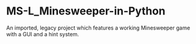 # MS-L_Minesweeper-in-Python
An imported, legacy project which features a working Minesweeper game with a GUI and a hint system.

